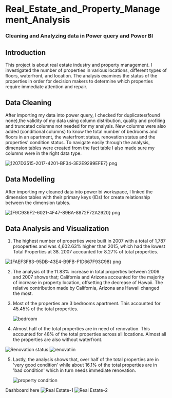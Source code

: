 # Real_Estate_and_Property_Management_Analysis
### Cleaning and Analyzing data in Power query and Power BI

## Introduction
This project is about real estate industry and property management. I investigated the number of properties in various locations, different types of floors, waterfront, and location. The analysis examines the status of the properties in order for decision makers to determine which properties require immediate attention and repair.

## Data Cleaning 
After importing my data into power query, I checked for duplicates(found none),the validity of my data using column distribution, quality and profiling and truncated columns not needed for my analysis. New columns were also added (conditional columns) to know the total number of bedrooms and floors in an apartment, the waterfront status, renovation status and the properties' condition status. To navigate easily through the analysis, dimension tables were created from the fact table
I also made sure my columns were in the right data type.

![{207D3515-2017-4201-BF34-3E2E9299EFE7} png](https://user-images.githubusercontent.com/115374063/199231320-77fd37a7-d545-4091-b318-0e361f511663.jpg)

## Data Modelling 
After importing my cleaned data into power bi workspace, I linked the dimension tables with their primary keys (IDs) for create relationship between the dimension tables. 

   ![{F9C936F2-6021-4F47-89BA-8872F72A2920} png](https://user-images.githubusercontent.com/115374063/199229528-e321204f-b3c3-4cc0-97e5-7da6910b779e.jpg)

## Data Analysis and Visualization
1. The highest number of properties were built in 2007 with a total of 1,787 prooperties and was 4,602.63% higher than 2015, which had the lowest Total Properties at 38. 2007 accounted for 8.27% of total properties.

  ![{FAEF3F83-95DB-43E4-B9FB-F1D667F93C98} png](https://user-images.githubusercontent.com/115374063/199229644-f9af4e52-5edb-4273-bb4f-6d6de8093c1a.jpg)

2. The analysis of the 11.83% increase in total properties between 2006 and 2007 shows that; California and Arizona accounted for the majority of increase in property location, offsetting the decrease of Hawaii. The relative contribution made by California, Arizona ans Hawaii changed the most.

3. Most of the properties are 3 bedrooms apartment. This accounted for 45.45% of the total properties.

   ![bedroom](https://user-images.githubusercontent.com/115374063/199229875-78c409f4-6bd7-4793-96e8-66aa1c3da15a.jpg) 

4. Almost half of the total properties are in need of renovation. This accounted for 48% of the total properties across all locations. Almost all the properties are also without waterfront. 

![Renovation status](https://user-images.githubusercontent.com/115374063/199229992-d1455e6d-4133-4b77-b89c-01d16e88ce39.jpg) ![renovatiin](https://user-images.githubusercontent.com/115374063/199230037-f1bd05ac-32f7-4633-b44b-69d5388a25df.jpg)

5. Lastly, the analysis shows that, over half of the total properties are in 'very good condition' while about 16.1% of the total properties are in 'bad condition' which in turn needs immediate renovation.

   ![property condition](https://user-images.githubusercontent.com/115374063/199230267-bbfbc9aa-ea71-4108-b993-e55d15fc1af8.jpg)

Dashboard here
![Real Estate-1](https://user-images.githubusercontent.com/115374063/199234795-48ec28d4-7179-4663-b59a-282551348561.png)
![Real Estate-2](https://user-images.githubusercontent.com/115374063/199234813-9d94be4b-fb83-44dd-9e34-290e2631e51b.png)
